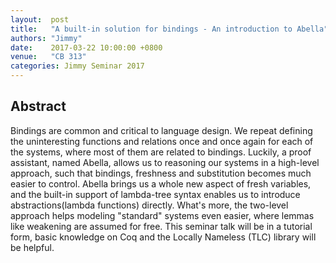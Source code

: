 ```yaml
--- 
layout:  post 
title:   "A built-in solution for bindings - An introduction to Abella"
authors: "Jimmy"
date:    2017-03-22 10:00:00 +0800
venue:   "CB 313"
categories: Jimmy Seminar 2017
--- 
```

## Abstract

Bindings are common and critical to language design. We repeat defining the
uninteresting functions and relations once and once again for each of the
systems, where most of them are related to bindings. Luckily, a proof
assistant,
named Abella, allows us to reasoning our systems in a high-level approach,
such
that bindings, freshness and substitution becomes much easier to control.
Abella
brings us a whole new aspect of fresh variables, and the built-in support of
lambda-tree syntax enables us to introduce abstractions(lambda functions)
directly. What's more, the two-level approach helps modeling "standard"
systems
even easier, where lemmas like weakening are assumed for free. This seminar
talk
will be in a tutorial form, basic knowledge on Coq and the Locally Nameless
(TLC) library will be helpful.


